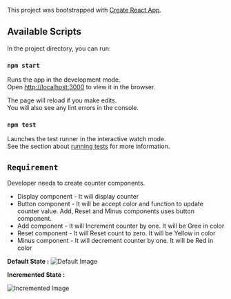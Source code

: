 This project was bootstrapped with [Create React App](https://github.com/facebook/create-react-app).

## Available Scripts

In the project directory, you can run:

### `npm start`

Runs the app in the development mode.<br />
Open [http://localhost:3000](http://localhost:3000) to view it in the browser.

The page will reload if you make edits.<br />
You will also see any lint errors in the console.

### `npm test`

Launches the test runner in the interactive watch mode.<br />
See the section about [running tests](https://facebook.github.io/create-react-app/docs/running-tests) for more information.


## `Requirement`

Developer needs to create counter components.

- Display component - It will display counter
- Button component - It will be accept color and function to update counter value. Add, Reset and Minus components uses button component.
- Add component - It will Increment counter by one. It will be Gree in color
- Reset component - It will Reset count to zero. It will be Yellow in color
- Minus component - It will decrement counter by one. It will be Red in color


**Default State :**
![Default Image](https://raw.githubusercontent.com/paragsh/React-examples/master/react-counter-example/public/defaultState.png)

**Incremented State :**

![Incremented Image](https://raw.githubusercontent.com/paragsh/React-examples/master/react-counter-example/public/IncrementState.png)



 


